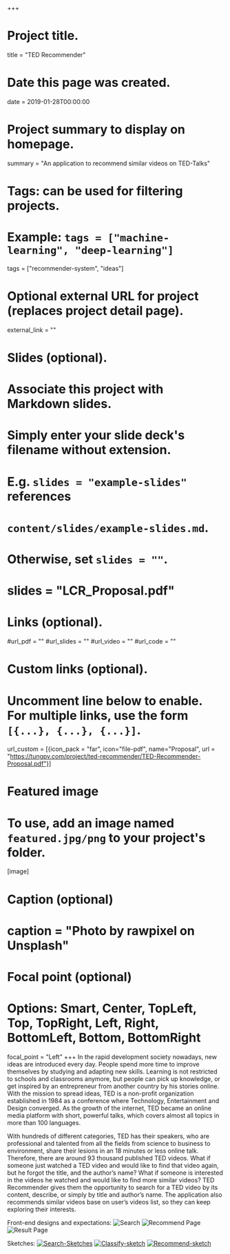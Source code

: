 +++
# Project title.
title = "TED Recommender"

# Date this page was created.
date = 2019-01-28T00:00:00

# Project summary to display on homepage.
summary = "An application to recommend similar videos on TED-Talks"

# Tags: can be used for filtering projects.
# Example: `tags = ["machine-learning", "deep-learning"]`
tags = ["recommender-system", "ideas"]

# Optional external URL for project (replaces project detail page).
external_link = ""

# Slides (optional).
#   Associate this project with Markdown slides.
#   Simply enter your slide deck's filename without extension.
#   E.g. `slides = "example-slides"` references
#   `content/slides/example-slides.md`.
#   Otherwise, set `slides = ""`.
# slides = "LCR_Proposal.pdf"

# Links (optional).
#url_pdf = ""
#url_slides = ""
#url_video = ""
#url_code = ""

# Custom links (optional).
#   Uncomment line below to enable. For multiple links, use the form `[{...}, {...}, {...}]`.
 url_custom = [{icon_pack = "far", icon="file-pdf", name="Proposal", url = "https://tungpv.com/project/ted-recommender/TED-Recommender-Proposal.pdf"}]

# Featured image
# To use, add an image named `featured.jpg/png` to your project's folder.
[image]
# Caption (optional)
# caption = "Photo by rawpixel on Unsplash"

# Focal point (optional)
# Options: Smart, Center, TopLeft, Top, TopRight, Left, Right, BottomLeft, Bottom, BottomRight
focal_point = "Left"
+++
In the rapid development society nowadays, new ideas are introduced every day. People spend more time to improve themselves by studying and adapting new skills. Learning is not restricted to schools and classrooms anymore, but people can pick up knowledge, or get inspired by an entrepreneur from another country by his stories online. With the mission to spread ideas, TED is a non-profit organization established in 1984 as a conference where Technology, Entertainment and Design converged. As the growth of the internet, TED became an online media platform with short, powerful talks, which covers almost all topics in more than 100 languages.

With hundreds of different categories, TED has their speakers, who are professional and talented from all the fields from science to business to environment, share their lesions in an 18 minutes or less online talk. Therefore, there are around 93 thousand published TED videos. What if someone just watched a TED video and would like to find that video again, but he forgot the title, and the author’s name? What if someone is interested in the videos he watched and would like to find more similar videos? TED Recommender gives them the opportunity to search for a TED video by its content, describe, or simply by title and author’s name. The application also recommends similar videos base on user’s videos list, so they can keep exploring their interests.

Front-end designs and expectations:
![Search](search.png)
![Recommend Page](recommender.png)
![Result Page](result.png)

Sketches:
<a href=https://tungpv.com/project/ted-recommender/search-sketch.png rel="Search-Sketches" target="_blank">![Search-Sketches](search-sketch.png)</a>
<a href=https://tungpv.com/project/ted-recommender/classify-sketch.png rel="Classify-sketch" target="_blank">![Classify-sketch](classify-sketch.png)</a>
<a href=https://tungpv.com/project/ted-recommender/recommend-sketch.png rel="Recommend-sketch" target="_blank">![Recommend-sketch](recommend-sketch.png)</a>  
